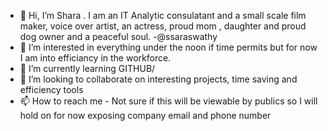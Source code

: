 - 👋 Hi, I’m Shara . I am an IT Analytic consulatant and a small scale film maker, voice over artist, an actress, proud mom , daughter and proud dog owner and a peaceful soul.    -@ssaraswathy
- 👀 I’m interested in everything under the noon if time permits but for now I am into efficiancy in the workforce. 
- 🌱 I’m currently learning GITHUB/
- 💞️ I’m looking to collaborate on interesting projects, time saving and efficiency tools
- 📫 How to reach me - Not sure if this will be viewable by publics so I will hold on for now exposing company email and phone number
 

<!---
ssaraswathy/ssaraswathy is a ✨ special ✨ repository because its `README.md` (this file) appears on your GitHub profile.
You can click the Preview link to take a look at your changes.
--->
